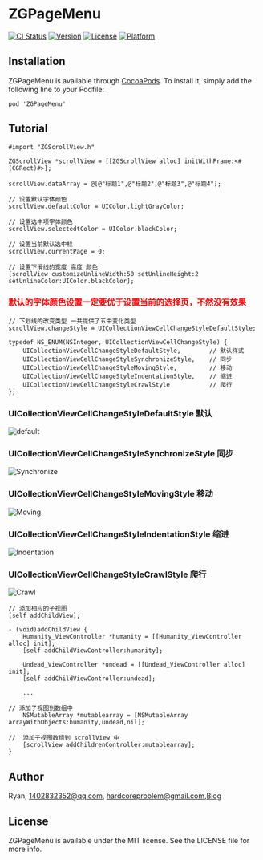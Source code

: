 # ZGPageMenu

[![CI Status](https://img.shields.io/travis/zhigangwu/ZGPageMenu.svg?style=flat)](https://travis-ci.org/zhigangwu/ZGPageMenu)
[![Version](https://img.shields.io/cocoapods/v/ZGPageMenu.svg?style=flat)](https://cocoapods.org/pods/ZGPageMenu)
[![License](https://img.shields.io/cocoapods/l/ZGPageMenu.svg?style=flat)](https://cocoapods.org/pods/ZGPageMenu)
[![Platform](https://img.shields.io/cocoapods/p/ZGPageMenu.svg?style=flat)](https://cocoapods.org/pods/ZGPageMenu)


## Installation

ZGPageMenu is available through [CocoaPods](https://cocoapods.org). To install
it, simply add the following line to your Podfile:

```
pod 'ZGPageMenu'
```

## Tutorial

```
#import "ZGScrollView.h"

```

```
ZGScrollView *scrollView = [[ZGScrollView alloc] initWithFrame:<#(CGRect)#>];
```

```
scrollView.dataArray = @[@"标题1",@"标题2",@"标题3",@"标题4"];
```

```
// 设置默认字体颜色
scrollView.defaultColor = UIColor.lightGrayColor;

// 设置选中项字体颜色
scrollView.selectedtColor = UIColor.blackColor;

// 设置当前默认选中栏
scrollView.currentPage = 0;

// 设置下滑线的宽度 高度 颜色 
[scrollView customizeUnlineWidth:50 setUnlineHeight:2 setUnlineColor:UIColor.blackColor];
```

### <font color = red> 默认的字体颜色设置一定要优于设置当前的选择页，不然没有效果 </font>

```
// 下划线的改变类型 一共提供了五中变化类型 
scrollView.changeStyle = UICollectionViewCellChangeStyleDefaultStyle;

typedef NS_ENUM(NSInteger, UICollectionViewCellChangeStyle) {
    UICollectionViewCellChangeStyleDefaultStyle,        // 默认样式
    UICollectionViewCellChangeStyleSynchronizeStyle,    // 同步
    UICollectionViewCellChangeStyleMovingStyle,         // 移动
    UICollectionViewCellChangeStyleIndentationStyle,    // 缩进
    UICollectionViewCellChangeStyleCrawlStyle           // 爬行
};

```

### UICollectionViewCellChangeStyleDefaultStyle 默认

![default](http://1.z9ls.com/t6/701/1555142838x2728329083.gif)

### UICollectionViewCellChangeStyleSynchronizeStyle 同步

![Synchronize](http://1.z9ls.com/t6/701/1555142921x2728329083.gif)

### UICollectionViewCellChangeStyleMovingStyle 移动

![Moving](http://1.z9ls.com/t6/701/1555142962x2728329083.gif)

### UICollectionViewCellChangeStyleIndentationStyle 缩进

![Indentation](http://1.z9ls.com/t6/701/1555143004x2728329083.gif)

### UICollectionViewCellChangeStyleCrawlStyle 爬行

![Crawl](http://1.z9ls.com/t6/701/1555143052x2728329083.gif)


```
// 添加相应的子视图
[self addChildView];

- (void)addChildView {
    Humanity_ViewController *humanity = [[Humanity_ViewController alloc] init];
    [self addChildViewController:humanity];

    Undead_ViewController *undead = [[Undead_ViewController alloc] init];
    [self addChildViewController:undead];

    ...

// 添加子视图到数组中
    NSMutableArray *mutablearray = [NSMutableArray arrayWithObjects:humanity,undead,nil];
    
//  添加子视图数组到 scrollView 中
    [scrollView addChildrenController:mutablearray];
}
```

## Author

Ryan, 1402832352@qq.com, hardcoreproblem@gmail.com,[Blog](https://zhigangwu.github.io/)

## License

ZGPageMenu is available under the MIT license. See the LICENSE file for more info.
